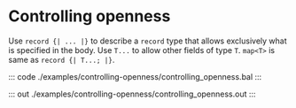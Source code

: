 # Controlling openness

Use `record {| ... |}` to describe a `record` type that allows exclusively what is specified in the body.
Use `T...` to allow other fields of type `T`. `map<T>` is same as `record {| T...; |}`.

::: code ./examples/controlling-openness/controlling_openness.bal :::

::: out ./examples/controlling-openness/controlling_openness.out :::